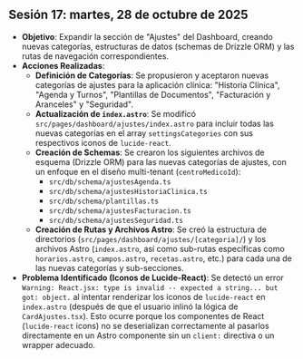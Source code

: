 
## Sesión 17: martes, 28 de octubre de 2025

*   **Objetivo**: Expandir la sección de "Ajustes" del Dashboard, creando nuevas categorías, estructuras de datos (schemas de Drizzle ORM) y las rutas de navegación correspondientes.
*   **Acciones Realizadas**:
    *   **Definición de Categorías**: Se propusieron y aceptaron nuevas categorías de ajustes para la aplicación clínica: "Historia Clínica", "Agenda y Turnos", "Plantillas de Documentos", "Facturación y Aranceles" y "Seguridad".
    *   **Actualización de `index.astro`**: Se modificó `src/pages/dashboard/ajustes/index.astro` para incluir todas las nuevas categorías en el array `settingsCategories` con sus respectivos iconos de `lucide-react`.
    *   **Creación de Schemas**: Se crearon los siguientes archivos de esquema (Drizzle ORM) para las nuevas categorías de ajustes, con un enfoque en el diseño multi-tenant (`centroMedicoId`):
        *   `src/db/schema/ajustesAgenda.ts`
        *   `src/db/schema/ajustesHistoriaClinica.ts`
        *   `src/db/schema/plantillas.ts`
        *   `src/db/schema/ajustesFacturacion.ts`
        *   `src/db/schema/ajustesSeguridad.ts`
    *   **Creación de Rutas y Archivos Astro**: Se creó la estructura de directorios (`src/pages/dashboard/ajustes/[categoria]/`) y los archivos Astro (`index.astro`, así como sub-rutas específicas como `horarios.astro`, `campos.astro`, `recetas.astro`, etc.) para cada una de las nuevas categorías y sub-secciones.
*   **Problema Identificado (Iconos de Lucide-React)**: Se detectó un error `Warning: React.jsx: type is invalid -- expected a string... but got: object.` al intentar renderizar los iconos de `lucide-react` en `index.astro` (después de que el usuario inlinó la lógica de `CardAjustes.tsx`). Esto ocurre porque los componentes de React (`lucide-react` icons) no se deserializan correctamente al pasarlos directamente en un Astro componente sin un `client:` directiva o un wrapper adecuado.

